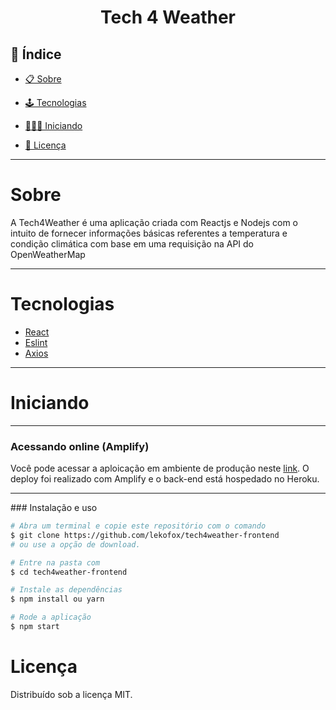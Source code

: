<h1 align="center">Tech 4 Weather</h1>

## 📕 Índice

- [📋 Sobre](#Sobre)
- [🕹 Tecnologias](#Tecnologias)

- [🧑🏽‍💻 Iniciando](#Iniciando)

- [📝 Licença](#Licença)


<hr>

<!-- About -->

# Sobre

<p align="left"> A Tech4Weather é uma aplicação criada com Reactjs e Nodejs com o intuito de fornecer informações básicas referentes a temperatura e condição climática com base em uma requisição na API do OpenWeatherMap  </p>

<hr>

<!-- TECHNOLOGIES -->

# Tecnologias

- [React](https://pt-br.reactjs.org)
- [Eslint](https://eslint.org/)
- [Axios](https://www.npmjs.com/package/axios)


<hr>

<!-- TECHNOLOGIES -->

# Iniciando


<hr>

### Acessando online (Amplify)
Você pode acessar a aploicação em ambiente de produção neste [link](https://main.d3svjao3qnckzx.amplifyapp.com/). O deploy foi realizado com Amplify e o back-end está hospedado no Heroku.

<hr>
### Instalação e uso

```bash
# Abra um terminal e copie este repositório com o comando
$ git clone https://github.com/lekofox/tech4weather-frontend
# ou use a opção de download.

# Entre na pasta com 
$ cd tech4weather-frontend

# Instale as dependências
$ npm install ou yarn

# Rode a aplicação
$ npm start
```

<!-- LICENSE -->

# Licença

Distribuído sob a licença MIT.